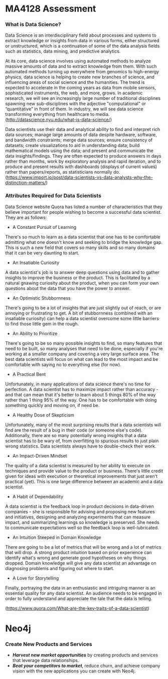MA4128 Assessment
=================================
### What is Data Science?

Data Science is an interdisciplinary field about processes and systems to extract knowledge or insights from data in various forms, either structured or unstructured, which is a continuation of some of the data analysis fields such as statistics, data mining, and predictive analytics.

At its core, data science involves using automated methods to analyze massive amounts of data and to extract knowledge from them. With such automated methods turning up everywhere from genomics to high-energy physics, data science is helping to create new branches of science, and influencing areas of social science and the humanities. The trend is expected to accelerate in the coming years as data from mobile sensors, sophisticated instruments, the web, and more, grows. In academic research, we will see an increasingly large number of traditional disciplines spawning new sub-disciplines with the adjective "computational" or “quantitative” in front of them. In industry, we will see data science transforming everything from healthcare to media. (http://datascience.nyu.edu/what-is-data-science/)

Data scientists use their data and analytical ability to find and interpret rich data sources; manage large amounts of data despite hardware, software, and bandwidth constraints; merge data sources; ensure consistency of datasets; create visualizations to aid in understanding data; build mathematical models using the data; and present and communicate the data insights/findings. They are often expected to produce answers in days rather than months, work by exploratory analysis and rapid iteration, and to produce and present results with dashboards (displays of current values) rather than papers/reports, as statisticians normally do. (https://www.import.io/post/data-scientists-vs-data-analysts-why-the-distinction-matters/)

### Attributes Required for Data Scientists

Data Science website Quora has listed a number of characteristics that they believe important for people wishing to become a successful data scientist. They are as follows:

- A Constant Pursuit of Learning

There's so much to learn as a data scientist that one has to be comfortable admitting what one doesn't know and seeking to bridge the knowledge gap. This is such a new field that covers so many skills and so many domains that it can be very daunting to start.

- An Insatiable Curiosity

A data scientist's job is to answer deep questions using data and to gather insights to improve the business or the product. This is facilitated by a natural gnawing curiosity about the product, when you can form your own questions about the data that you have the power to answer.

- An Optimistic Stubbornness

There's going to be a lot of insights that are just slightly out of reach, or are annoying or frustrating to get. A bit of stubbornness (combined with an insatiable curiosity) can help a data scientist overcome some little barriers to find those little gem in the rough.

- An Ability to Prioritize

There's going to be so many possible insights to find, so many features that need to be built, so many analyses that need to be done, especially if you're working at a smaller company and covering a very large surface area. The best data scientists will focus on what can lead to the most impact and be comfortable with saying no to everything else (for now).

- A Practical Bent

Unfortunately, in many applications of data science there's no time for perfection. A data scientist has to maximize impact rather than accuracy - and that can mean that it's better to learn about 5 things 80% of the way rather than 1 thing 95% of the way. One has to be comfortable with doing something quickly and moving on, if need be.

- A Healthy Dose of Skepticism

Unfortunately, many of the most surprising results that a data scientists will find are the result of a bug in their code (or someone else's code). Additionally, there are so many potentially wrong insights that a data scientist has to be wary of, from overfitting to spurious results to just plain wrong statistics. Data scientists always have to double-check their work.

- An Impact-Driven Mindset

The quality of a data scientist is measured by her ability to execute on techniques and provide value to the product or business. There's little credit given for ideas with execution or theoretical improvements that just aren't practical (yet). This is one large difference between an academic and a data scientist.

- A Habit of Dependability

A data scientist is the feedback loop in product decisions in data-driven companies - she is responsible for advising and proposing new features and initiatives, designing and analyzing experiments that can measure impact, and summarizing learnings so knowledge is preserved. She needs to communicate expectations well so the feedback loop is well-lubricated.

- An Intuition Steeped in Domain Knowledge

There are going to be a lot of metrics that will be wrong and a lot of metrics that will drop. A strong product intuition based on prior experience can identify what's wrong and generate good hypotheses on why things dropped. Domain knowledge will give any data scientist an advantage on diagnosing problems and figuring out where to start.

- A Love for Storytelling

Finally, portraying the data in an enthusiastic and intriguing manner is an essential quality for any data scientist. An audience needs to be engaged in order to fully understand and appreciate the tale that the data is telling.

(https://www.quora.com/What-are-the-key-traits-of-a-data-scientist)




Neo4j
=================================
### Create New Products and Services

- ***Harvest new market opportunities*** by creating products and services that leverage data relationships.
- ***Beat your competitors to market***, reduce churn, and achieve company vision with the new applications you can create with Neo4j.

